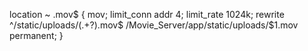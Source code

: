 location ~ \.mov$ {
            mov;
            limit_conn addr 4;
            limit_rate 1024k;
            rewrite ^/static/uploads/(.+?).mov$ /Movie_Server/app/static/uploads/$1.mov permanent;
        }
